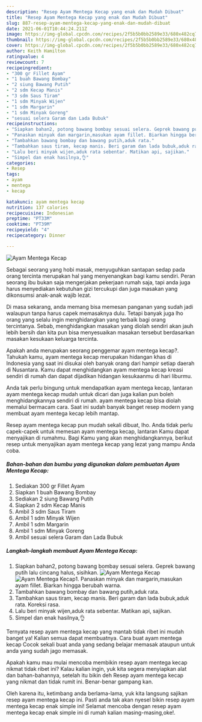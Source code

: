 ```yaml
---
description: "Resep Ayam Mentega Kecap yang enak dan Mudah Dibuat"
title: "Resep Ayam Mentega Kecap yang enak dan Mudah Dibuat"
slug: 887-resep-ayam-mentega-kecap-yang-enak-dan-mudah-dibuat
date: 2021-06-01T10:44:24.211Z
image: https://img-global.cpcdn.com/recipes/2f5b5b0bb2589e33/680x482cq70/ayam-mentega-kecap-foto-resep-utama.jpg
thumbnail: https://img-global.cpcdn.com/recipes/2f5b5b0bb2589e33/680x482cq70/ayam-mentega-kecap-foto-resep-utama.jpg
cover: https://img-global.cpcdn.com/recipes/2f5b5b0bb2589e33/680x482cq70/ayam-mentega-kecap-foto-resep-utama.jpg
author: Keith Hamilton
ratingvalue: 4
reviewcount: 7
recipeingredient:
- "300 gr Fillet Ayam"
- "1 buah Bawang Bombay"
- "2 siung Bawang Putih"
- "2 sdm Kecap Manis"
- "3 sdm Saus Tiram"
- "1 sdm Minyak Wijen"
- "1 sdm Margarin"
- "1 sdm Minyak Goreng"
- "sesuai selera Garam dan Lada Bubuk"
recipeinstructions:
- "Siapkan bahan2, potong bawang bombay sesuai selera. Geprek bawang putih lalu cincang halus, sisihkan."
- "Panaskan minyak dan margarin,masukan ayam fillet. Biarkan hingga berubah warna."
- "Tambahkan bawang bombay dan bawang putih,aduk rata."
- "Tambahkan saus tiram, kecap manis. Beri garam dan lada bubuk,aduk rata. Koreksi rasa."
- "Lalu beri minyak wijen,aduk rata sebentar. Matikan api, sajikan."
- "Simpel dan enak hasilnya,👌"
categories:
- Resep
tags:
- ayam
- mentega
- kecap

katakunci: ayam mentega kecap 
nutrition: 137 calories
recipecuisine: Indonesian
preptime: "PT33M"
cooktime: "PT39M"
recipeyield: "4"
recipecategory: Dinner

---
```



![Ayam Mentega Kecap](https://img-global.cpcdn.com/recipes/2f5b5b0bb2589e33/680x482cq70/ayam-mentega-kecap-foto-resep-utama.jpg)

Sebagai seorang yang hobi masak, menyuguhkan santapan sedap pada orang tercinta merupakan hal yang menyenangkan bagi kamu sendiri. Peran seorang ibu bukan saja mengerjakan pekerjaan rumah saja, tapi anda juga harus menyediakan kebutuhan gizi tercukupi dan juga masakan yang dikonsumsi anak-anak wajib lezat.

Di masa  sekarang, anda memang bisa memesan panganan yang sudah jadi walaupun tanpa harus capek memasaknya dulu. Tetapi banyak juga lho orang yang selalu ingin menghidangkan yang terbaik bagi orang tercintanya. Sebab, menghidangkan masakan yang diolah sendiri akan jauh lebih bersih dan kita pun bisa menyesuaikan masakan tersebut berdasarkan masakan kesukaan keluarga tercinta. 



Apakah anda merupakan seorang penggemar ayam mentega kecap?. Tahukah kamu, ayam mentega kecap merupakan hidangan khas di Indonesia yang saat ini disukai oleh banyak orang dari hampir setiap daerah di Nusantara. Kamu dapat menghidangkan ayam mentega kecap kreasi sendiri di rumah dan dapat dijadikan hidangan kesukaanmu di hari liburmu.

Anda tak perlu bingung untuk mendapatkan ayam mentega kecap, lantaran ayam mentega kecap mudah untuk dicari dan juga kalian pun boleh menghidangkannya sendiri di rumah. ayam mentega kecap bisa diolah memalui bermacam cara. Saat ini sudah banyak banget resep modern yang membuat ayam mentega kecap lebih mantap.

Resep ayam mentega kecap pun mudah sekali dibuat, lho. Anda tidak perlu capek-capek untuk memesan ayam mentega kecap, lantaran Kamu dapat menyajikan di rumahmu. Bagi Kamu yang akan menghidangkannya, berikut resep untuk menyajikan ayam mentega kecap yang lezat yang mampu Anda coba.

<!--inarticleads1-->

##### Bahan-bahan dan bumbu yang digunakan dalam pembuatan Ayam Mentega Kecap:

1. Sediakan 300 gr Fillet Ayam
1. Siapkan 1 buah Bawang Bombay
1. Sediakan 2 siung Bawang Putih
1. Siapkan 2 sdm Kecap Manis
1. Ambil 3 sdm Saus Tiram
1. Ambil 1 sdm Minyak Wijen
1. Ambil 1 sdm Margarin
1. Ambil 1 sdm Minyak Goreng
1. Ambil sesuai selera Garam dan Lada Bubuk




<!--inarticleads2-->

##### Langkah-langkah membuat Ayam Mentega Kecap:

1. Siapkan bahan2, potong bawang bombay sesuai selera. Geprek bawang putih lalu cincang halus, sisihkan.
<img src="https://img-global.cpcdn.com/steps/4e82254ba3307522/160x128cq70/ayam-mentega-kecap-langkah-memasak-1-foto.jpg" alt="Ayam Mentega Kecap"><img src="https://img-global.cpcdn.com/steps/bc496baada78ebf0/160x128cq70/ayam-mentega-kecap-langkah-memasak-1-foto.jpg" alt="Ayam Mentega Kecap">1. Panaskan minyak dan margarin,masukan ayam fillet. Biarkan hingga berubah warna.
1. Tambahkan bawang bombay dan bawang putih,aduk rata.
1. Tambahkan saus tiram, kecap manis. Beri garam dan lada bubuk,aduk rata. Koreksi rasa.
1. Lalu beri minyak wijen,aduk rata sebentar. Matikan api, sajikan.
1. Simpel dan enak hasilnya,👌




Ternyata resep ayam mentega kecap yang mantab tidak ribet ini mudah banget ya! Kalian semua dapat membuatnya. Cara buat ayam mentega kecap Cocok sekali buat anda yang sedang belajar memasak ataupun untuk anda yang sudah jago memasak.

Apakah kamu mau mulai mencoba membikin resep ayam mentega kecap nikmat tidak ribet ini? Kalau kalian ingin, yuk kita segera menyiapkan alat dan bahan-bahannya, setelah itu bikin deh Resep ayam mentega kecap yang nikmat dan tidak rumit ini. Benar-benar gampang kan. 

Oleh karena itu, ketimbang anda berlama-lama, yuk kita langsung sajikan resep ayam mentega kecap ini. Pasti anda tak akan nyesel bikin resep ayam mentega kecap enak simple ini! Selamat mencoba dengan resep ayam mentega kecap enak simple ini di rumah kalian masing-masing,oke!.

